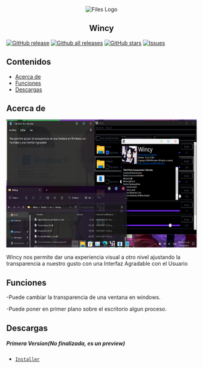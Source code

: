 <p align="center">
  <img alt="Files Logo" src="https://github.com/Alexanderrobles12/Wincy/blob/Wincy/favicon.ico" width="150" />
  <h2 align="center">Wincy</h2>
</p>


[![GitHub release](https://img.shields.io/github/release/alexanderrobles12/wincy/all.svg)](https://github.com/alexanderrobles12/wincy/releases)
[![Github all releases](https://img.shields.io/github/downloads/alexanderrobles12/wincy/total.svg)](https://github.com/alexanderrobles12/wincy/releases)
[![GitHub stars](https://img.shields.io/github/stars/alexanderrobles12/wincy.svg)](https://github.com/alexanderrobles12/wincy/stargazers)
[![Issues](https://img.shields.io/github/issues/alexanderrobles12/wincy.svg)](https://github.com/alexanderrobles12/wincy/issues)

## Contenidos
- [Acerca de](#acerca-de)
- [Funciones](#funciones)
- [Descargas](#descargas)


## Acerca de
<img src="/src/PEPPE.png" width="600" height="338"/>

Wincy nos permite dar una experiencia visual a otro nivel ajustando la transparencia a nuestro gusto con una Interfaz Agradable con el Usuario
## Funciones
-Puede cambiar la transparencia de una ventana en windows.

-Puede poner en primer plano sobre el escritorio algun proceso.
## Descargas

##### Primera Version(No finalizada, es un preview)
- [`Installer`][Windows_Download] 

[Windows_Download]: https://github.com/Alexanderrobles12/Wincy/releases/download/Wincy/Wincy.Installer.msi
